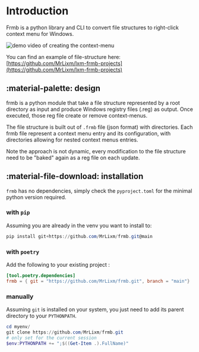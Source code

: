 # Introduction

Frmb is a python library and CLI to convert file structures to right-click 
context menu for Windows.

![demo video of creating the context-menu](img/demo.gif)

You can find an example of file-structure here: 
[https://github.com/MrLixm/lxm-frmb-projects](https://github.com/MrLixm/lxm-frmb-projects)

## :material-palette: design

frmb is a python module that take a file structure represented by a root directory
as input and produce Windows registry files (.reg) as output. Once executed,
those reg file create or remove context-menus.

The file structure is built out of `.frmb` file (json format) with directories.
Each frmb file represent a context menu entry and its configuration, with directories
allowing for nested context menus entries.

Note the approach is not dynamic, every modification to the file structure
need to be "baked" again as a reg file on each update.

## :material-file-download: installation

`frmb` has no dependencies, simply check the `pyproject.toml` for the minimal
python version required.

### with `pip`

Assuming you are already in the venv you want to install to:

```powershell
pip install git+https://github.com/MrLixm/frmb.git@main
```

### with `poetry`

Add the following to your existing project :

```toml title="pyproject.toml"
[tool.poetry.dependencies]
frmb = { git = "https://github.com/MrLixm/frmb.git", branch = "main"}
```

### manually

Assuming `git` is installed on your system, you just need to add its parent
directory to your `PYTHONPATH`.

```powershell title="powershell"
cd myenv/
git clone https://github.com/MrLixm/frmb.git
# only set for the current session
$env:PYTHONPATH += ";$((Get-Item .).FullName)"
```
